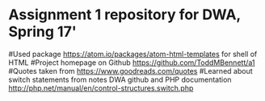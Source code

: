 # Assignment 1 repository for DWA, Spring 17'

#Used package https://atom.io/packages/atom-html-templates for shell of HTML
#Project homepage on Github https://github.com/ToddMBennett/a1
#Quotes taken from https://www.goodreads.com/quotes
#Learned about switch statements from notes DWA github and PHP documentation http://php.net/manual/en/control-structures.switch.php
